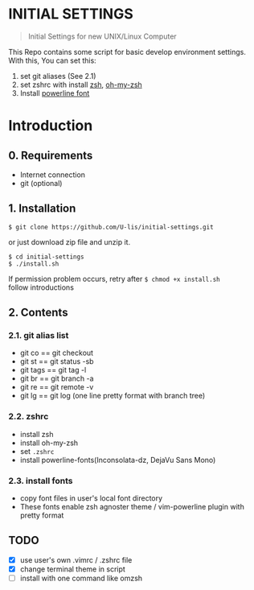 # INITIAL SETTINGS
> Initial Settings for new UNIX/Linux Computer

This Repo contains some script for basic develop environment settings.
With this, You can set this:
 1. set git aliases (See 2.1)
 2. set zshrc with install [zsh](http://www.zsh.org/), [oh-my-zsh](https://github.com/robbyrussell/oh-my-zsh)
 3. Install [powerline font](https://github.com/Lokaltog/powerline-fonts)

# Introduction
## 0. Requirements
  - Internet connection
  - git (optional)


## 1. Installation
```shell script
$ git clone https://github.com/U-lis/initial-settings.git
```
or just download zip file and unzip it.
```shell script
$ cd initial-settings
$ ./install.sh
```
If permission problem occurs, retry after `$ chmod +x install.sh`  
follow introductions


## 2. Contents
### 2.1. git alias list
- git co == git checkout
- git st == git status -sb
- git tags == git tag -l
- git br == git branch -a
- git re == git remote -v
- git lg == git log (one line pretty format with branch tree)

### 2.2. zshrc
- install zsh
- install oh-my-zsh
- set `.zshrc`
- install powerline-fonts(Inconsolata-dz, DejaVu Sans Mono)

### 2.3. install fonts
- copy font files in user's local font directory
- These fonts enable zsh agnoster theme / vim-powerline plugin with pretty format


## TODO
- [x] use user's own .vimrc / .zshrc file 
- [x] change terminal theme in script
- [ ] install with one command like omzsh
